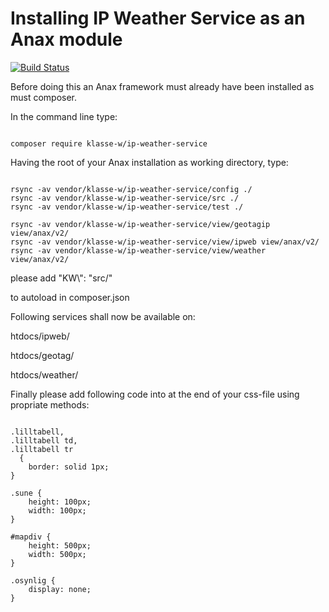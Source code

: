 Installing IP Weather Service as an Anax module
======================================================

[![Build Status](https://travis-ci.org/klaswarna/ip-weather-service.svg?branch=master)](https://travis-ci.org/klaswarna/ip-weather-service)

Before doing this an Anax framework must already have been installed as must composer.

In the command line type:

<pre><code>
composer require klasse-w/ip-weather-service
</code></pre>

Having the root of your Anax installation as working directory, type:

<pre><code>
rsync -av vendor/klasse-w/ip-weather-service/config ./
rsync -av vendor/klasse-w/ip-weather-service/src ./
rsync -av vendor/klasse-w/ip-weather-service/test ./

rsync -av vendor/klasse-w/ip-weather-service/view/geotagip view/anax/v2/
rsync -av vendor/klasse-w/ip-weather-service/view/ipweb view/anax/v2/
rsync -av vendor/klasse-w/ip-weather-service/view/weather view/anax/v2/
</code></pre>

please add
    "KW\\": "src/"

to autoload in composer.json

Following services shall now be available on:

htdocs/ipweb/

htdocs/geotag/

htdocs/weather/

Finally please add following code into at the end of your css-file using propriate methods:

<pre><code>
.lilltabell,
.lilltabell td,
.lilltabell tr
  {
    border: solid 1px;
}

.sune {
    height: 100px;
    width: 100px;
}

#mapdiv {
    height: 500px;
    width: 500px;
}

.osynlig {
    display: none;
}
</pre></code>
